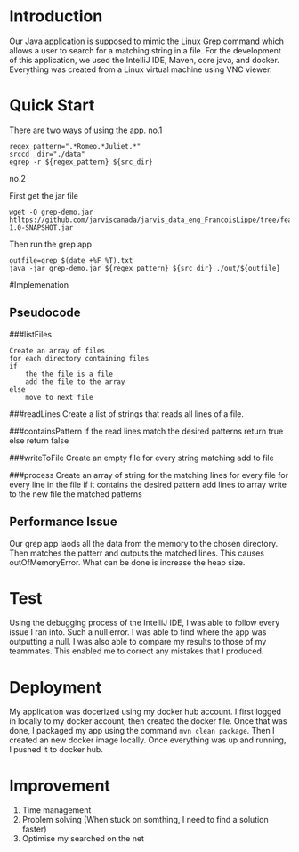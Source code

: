 # Introduction
Our Java application is supposed to mimic the Linux Grep command which allows a user to search for a matching string in a file. For the development of this application, we used the IntelliJ IDE, Maven, core java, and docker. Everything was created from a Linux virtual machine using VNC viewer.

# Quick Start
There are two ways of using the app.
no.1

    regex_pattern=".*Romeo.*Juliet.*"
    srccd _dir="./data"
    egrep -r ${regex_pattern} ${src_dir}

no.2

First get the jar file

    wget -O grep-demo.jar htltps://github.com/jarviscanada/jarvis_data_eng_FrancoisLippe/tree/feature/DesignImplementation/core_java/grep/target/grep-1.0-SNAPSHOT.jar


Then run the grep app

    outfile=grep_$(date +%F_%T).txt
    java -jar grep-demo.jar ${regex_pattern} ${src_dir} ./out/${outfile}
#Implemenation
## Pseudocode
###listFiles


    Create an array of files
    for each directory containing files
    if 
        the the file is a file
        add the file to the array
    else
        move to next file


###readLines
    Create a list of strings that reads all lines of a file.

###containsPattern
    if the read lines match the desired patterns
        return true
    else
        return false

###writeToFile
    Create an empty file
    for every string matching
        add to file

###process
    Create an array of string for the matching lines
    for every file
        for every line in the file
            if it contains the desired pattern
                add lines to array
    write to the new file the matched patterns


## Performance Issue
Our grep app laods all the data from the memory to the chosen directory. Then matches the patterr and  outputs the matched lines. This causes outOfMemoryError. What can be done is increase the heap size.

# Test
Using the debugging process of the IntelliJ IDE, I was able to follow every issue I ran into. Such a null error. I was able to find where the app was outputting a null. I was also able to compare my results to those of my teammates. This enabled me to correct any mistakes that I produced.

# Deployment

My application was docerized using my docker hub account. I first logged in locally to my docker account, then created the docker file. Once that was done, I packaged my app using the command `mvn clean package`. Then I created an new docker image locally. Once everything was up and running, I pushed it to docker hub.

# Improvement
1. Time management
2. Problem solving (When stuck on somthing, I need to find a solution faster)
3. Optimise my searched on the net